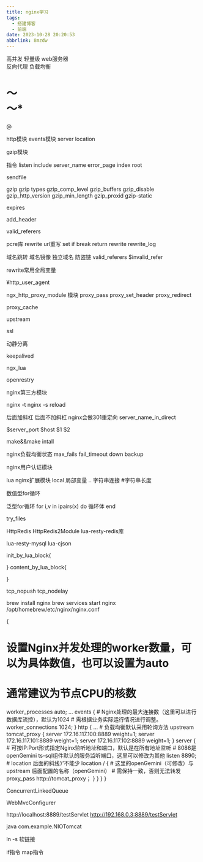 ```yaml
---
title: nginx学习
tags:
  - 搭建博客
  - 前端
date: 2023-10-28 20:20:53
abbrlink: 8mzdw
---
```


高并发 轻量级  web服务器  
反向代理  负载均衡

～  
～*
=
@

http模块
events模块
server location

gzip模块

指令
listen
include
server_name
error_page
index
root

sendfile

gzip
gzip types
gzip_comp_level
gzip_buffers
gzip_disable
gzip_http_version
gzip_min_length
gzip_proxid
gzip-static


expires

add_header

valid_referers

pcre库
rewrite  url重写
set
if
break
return 
rewrite
rewrite_log

域名跳转
域名镜像
独立域名
防盗链   valid_referers $invalid_refer

rewrite常用全局变量

¥http_user_agent

ngx_http_proxy_module 模块
proxy_pass
proxy_set_header
proxy_redirect


proxy_cache

upstream

ssl

动静分离

keepalived

ngx_lua

openrestry


nginx第三方模块



nginx -t
nginx -s reload


后面加斜杠
后面不加斜杠  nginx会做301重定向
server_name_in_direct

$server_port
$host
$1 $2


make&&make intall


nginx负载均衡状态
max_fails fail_timeout
down
backup


nginx用户认证模块


lua nginx扩展模块
local 局部变量
.. 字符串连接
#字符串长度

数值型for循环

泛型for循环
for i,v in ipairs(x) do
    循环体
end



try_files


HttpRedis 
HttpRedis2Module
lua-resty-redis库


lua-resty-mysql
lua-cjson

init_by_lua_block{

}
content_by_lua_block{
  
}


tcp_nopush
tcp_nodelay


brew install nginx
brew services start nginx
/opt/homebrew/etc/nginx/nginx.conf



{
  # 设置Nginx并发处理的worker数量，可以为具体数值，也可以设置为auto
  # 通常建议为节点CPU的核数
  worker_processes auto;
  …
  events {
    # Nginx处理的最大连接数（这里可以进行数据库流控），默认为1024
    # 需根据业务实际运行情况进行调整。
    worker_connections  1024;
  }
  http {
    …
    # 负载均衡默认采用轮询方法
    upstream tomcat_proxy {
      server 172.16.117.100:8889 weight=1;
      server 172.16.117.101:8889 weight=1;
      server 172.16.117.102:8889 weight=1;
    }
    server {
      # 可按IP:Port形式指定Nginx监听地址和端口，默认是在所有地址监听
      # 8086是openGemini ts-sql组件默认的服务监听端口，这里可以修改为其他
      listen 8890;
      # location 后面的斜线‘/’不能少
      location / {
        # 这里的openGemini（可修改）与upstream 后面配置的名称（openGemini）
        # 需保持一致，否则无法转发
        proxy_pass http://tomcat_proxy；
      }
    }
  }
}


ConcurrentLinkedQueue

WebMvcConfigurer


http://localhost:8889/testServlet
http://192.168.0.3:8889/testServlet

java com.example.NIOTomcat

ln -s 软链接

if指令
map指令